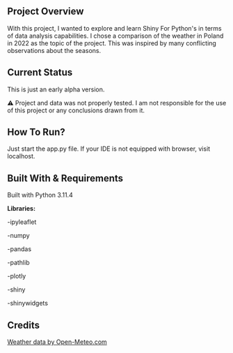 ## Project Overview
With this project, I wanted to explore and learn Shiny For Python's in terms of data analysis capabilities.
I chose a comparison of the weather in Poland in 2022 as the topic of the project. This was inspired by many conflicting observations about the seasons.
## Current Status
This is just an early alpha version.

:warning:
Project and data was not properly tested. I am not responsible for the use of this project or any conclusions drawn from it.
## How To Run?
Just start the app.py file. 
If your IDE is not equipped with browser, visit localhost.
## Built With & Requirements
Built with Python 3.11.4


**Libraries:**

-ipyleaflet

-numpy

-pandas

-pathlib

-plotly

-shiny

-shinywidgets
## Credits
<a href="https://open-meteo.com/">Weather data by Open-Meteo.com</a>


